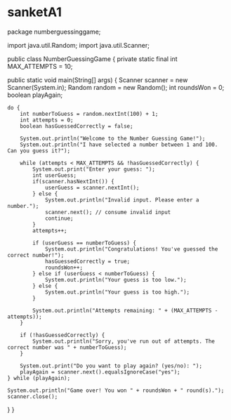# sanketA1
package numberguessinggame;

import java.util.Random; import java.util.Scanner;

public class NumberGuessingGame { private static final int MAX_ATTEMPTS = 10;

public static void main(String[] args) {
    Scanner scanner = new Scanner(System.in);
    Random random = new Random();
    int roundsWon = 0;
    boolean playAgain;

    do {
        int numberToGuess = random.nextInt(100) + 1;
        int attempts = 0;
        boolean hasGuessedCorrectly = false;

        System.out.println("Welcome to the Number Guessing Game!");
        System.out.println("I have selected a number between 1 and 100. Can you guess it?");

        while (attempts < MAX_ATTEMPTS && !hasGuessedCorrectly) {
            System.out.print("Enter your guess: ");
            int userGuess;
            if(scanner.hasNextInt()) {
                userGuess = scanner.nextInt();
            } else {
                System.out.println("Invalid input. Please enter a number.");
                scanner.next(); // consume invalid input
                continue;
            }
            attempts++;

            if (userGuess == numberToGuess) {
                System.out.println("Congratulations! You've guessed the correct number!");
                hasGuessedCorrectly = true;
                roundsWon++;
            } else if (userGuess < numberToGuess) {
                System.out.println("Your guess is too low.");
            } else {
                System.out.println("Your guess is too high.");
            }

            System.out.println("Attempts remaining: " + (MAX_ATTEMPTS - attempts));
        }

        if (!hasGuessedCorrectly) {
            System.out.println("Sorry, you've run out of attempts. The correct number was " + numberToGuess);
        }

        System.out.print("Do you want to play again? (yes/no): ");
        playAgain = scanner.next().equalsIgnoreCase("yes");
    } while (playAgain);

    System.out.println("Game over! You won " + roundsWon + " round(s).");
    scanner.close();
}
}
